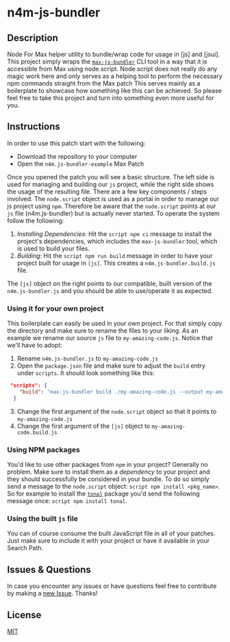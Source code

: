 n4m-js-bundler
==============

## Description

Node For Max helper utility to bundle/wrap code for usage in [js] and [jsui]. This project simply wraps the [`max-js-bundler`](https://github.com/fde31/max-js-bundler) CLI tool in a way that it is accessible from Max using node.script. Node.script does not really do any magic work here and only serves as a helping tool to perform the necessary npm commands straight from the Max patch This serves mainly as a boilerplate to showcase how something like this can be achieved. So please feel free to take this project and turn into something even more useful for you.

## Instructions

In order to use this patch start with the following:

* Download the repository to your computer
* Open the `n4m.js-bundler-example` Max Patch

Once you opened the patch you will see a basic structure. The left side is used for managing and building our `js` project, while the right side shows the usage of the resulting file. There are a few key components / steps involved. The `node.script` object is used as a portal in order to manage our js project using `npm`. Therefore be aware that the `node.script` points at our `js` file (n4m.js-bundler) but is actually never started. To operate the system follow the following:

1. *Installing Dependencies*: Hit the `script npm ci` message to install the project's dependencies, which includes the `max-js-bundler` tool, which is used to build your files.
2. *Building*: Hit the `script npm run build` message in order to have your project built for usage in `[js]`. This creates a `n4m.js-bundler.build.js` file.

The `[js]` object on the right points to our compatible, built version of the `n4m.js-bundler.js` and you should be able to use/operate it as expected.

### Using it for your own project

This boilerplate can easily be used in your own project. For that simply copy the directory and make sure to rename the files to your liking. As an example we rename our source `js` file to `my-amazing-code.js`. Notice that we'll have to adopt:

1. Rename `n4m.js-bundler.js` to `my-amazing-code.js`
2. Open the `package.json` file and make sure to adjust the `build` entry under `scripts`. It should look something like this:
```json
 "scripts": {
    "build": "max-js-bundler build ./my-amazing-code.js --output my-amazing-code.build.js --force"
  }
```
3. Change the first argument of the `node.script` object so that it points to `my-amazing-code.js`
4. Change the first argument of the `[js]` object to `my-amazing-code.build.js`


### Using NPM packages

You'd like to use other packages from `npm` in your project? Generally no problem. Make sure to install them as a *dependency* to your project and they should successfully be considered in your bundle. To do so simply send a message to the `node.script` object: `script npm install <pkg_name>`. So for example to install the [`tonal`](https://www.npmjs.com/package/tonal) package you'd send the following message once: `script npm install tonal`.

### Using the built `js` file

You can of course consume the built JavaScript file in all of your patches. Just make sure to include it with your project or have it available in your Search Path.

## Issues & Questions

In case you encounter any issues or have questions feel free to contribute by making a [new Issue](https://github.com/fde31/n4m-js-bundler/issues/new). Thanks!

## License

[MIT](./LICENSE.md)